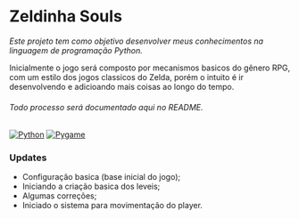# Zeldinha Souls

_Este projeto tem como objetivo desenvolver meus conhecimentos na linguagem de programação Python._ 

Inicialmente o jogo será composto por mecanismos basicos do gênero RPG, com um estilo dos jogos classicos do Zelda, porém o intuito é ir desenvolvendo e adicioando mais coisas ao longo do tempo.
###### Todo processo será documentado aqui no README.

[![Python](https://img.shields.io/badge/Python-v3.10-blue)](https://www.python.org/downloads/)
[![Pygame](https://img.shields.io/badge/Pygame-v2.1.2-red)](https://www.pygame.org/download.shtml)
### Updates

- Configuração basica (base inicial do jogo);  
- Iniciando a criação basica dos leveis;  
- Algumas correções; 
- Iniciado o sistema para movimentação do player.